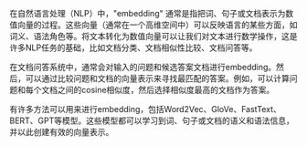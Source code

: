 在自然语言处理（NLP）中，"embedding"
通常是指把词、句子或文档表示为数值向量的过程。这些向量（通常在一个高维空间中）可以反映语言的某些方面，如词义、语法角色等。将文本转化为数值向量可以让我们对文本进行数学操作，这是许多NLP任务的基础，比如文档分类、文档相似性比较、文档问答等。

在文档问答系统中，通常会对输入的问题和候选答案文档进行embedding。然后，可以通过比较问题和文档的向量表示来寻找最匹配的答案。例如，可以计算问题和每个文档之间的cosine相似度，然后选择相似度最高的文档作为答案。

有许多方法可以用来进行embedding，包括Word2Vec、GloVe、FastText、BERT、GPT等模型。这些模型都可以学习到词、句子或文档的语义和语法信息，并以此创建有效的向量表示。